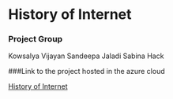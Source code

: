 # History of Internet


### Project Group
Kowsalya Vijayan
Sandeepa Jaladi
Sabina Hack 


###Link to the project hosted in the azure cloud

[History of Internet](http://internetinventionhistory.eastus.azurecontainer.io/)

